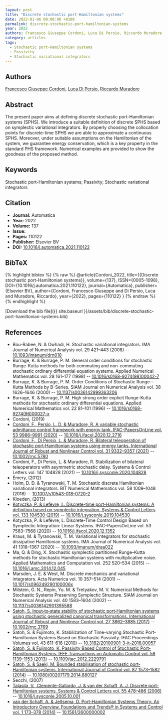 ```yaml
---
layout: post
title: "Discrete stochastic port-Hamiltonian systems"
date: 2022-01-06 00:00:00 +0100
permalink: discrete-stochastic-port-hamiltonian-systems
year: 2022
authors: Francesco Giuseppe Cordoni, Luca Di Persio, Riccardo Muradore
category: articles
tags:
  - Stochastic port-Hamiltonian systems
  - Passivity
  - Stochastic variational integrators
---
```

 
## Authors
[Francesco Giuseppe Cordoni](authors/francesco-giuseppe-cordoni), [Luca Di Persio](authors/luca-di-persio), [Riccardo Muradore](authors/riccardo-muradore)
 
## Abstract
The present paper aims at defining discrete stochastic port-Hamiltonian systems (SPHS). We introduce a suitable definition of discrete SPHS based on symplectic variational integrators. By properly choosing the collocation points for discrete-time SPHS we are able to approximate a continuous SPHS. Moreover, under suitable assumptions on the Hamiltonian of the system, we guarantee energy conservation, which is a key property in the standard PHS framework. Numerical examples are provided to show the goodness of the proposed method.
 
## Keywords
Stochastic port-Hamiltonian systems; Passivity; Stochastic variational integrators
 
## Citation
- **Journal:** Automatica
- **Year:** 2022
- **Volume:** 137
- **Issue:** 
- **Pages:** 110122
- **Publisher:** Elsevier BV
- **DOI:** [10.1016/j.automatica.2021.110122](https://doi.org/10.1016/j.automatica.2021.110122)
 
## BibTeX
{% highlight bibtex %}
{% raw %}
@article{Cordoni_2022,
  title={{Discrete stochastic port-Hamiltonian systems}},
  volume={137},
  ISSN={0005-1098},
  DOI={10.1016/j.automatica.2021.110122},
  journal={Automatica},
  publisher={Elsevier BV},
  author={Cordoni, Francesco Giuseppe and Di Persio, Luca and Muradore, Riccardo},
  year={2022},
  pages={110122}
}
{% endraw %}
{% endhighlight %}
 
[Download the bib file]({{ site.baseurl }}/assets/bib/discrete-stochastic-port-hamiltonian-systems.bib)
 
## References
- Bou-Rabee, N. & Owhadi, H. Stochastic variational integrators. IMA Journal of Numerical Analysis vol. 29 421–443 (2008) -- [10.1093/imanum/drn018](https://doi.org/10.1093/imanum/drn018)
- Burrage, K. & Burrage, P. M. General order conditions for stochastic Runge-Kutta methods for both commuting and non-commuting stochastic ordinary differential equation systems. Applied Numerical Mathematics vol. 28 161–177 (1998) -- [10.1016/s0168-9274(98)00042-7](https://doi.org/10.1016/s0168-9274(98)00042-7)
- Burrage, K. & Burrage, P. M. Order Conditions of Stochastic Runge--Kutta Methods by B-Series. SIAM Journal on Numerical Analysis vol. 38 1626–1646 (2000) -- [10.1137/s0036142999363206](https://doi.org/10.1137/s0036142999363206)
- Burrage, K. & Burrage, P. M. High strong order explicit Runge-Kutta methods for stochastic ordinary differential equations. Applied Numerical Mathematics vol. 22 81–101 (1996) -- [10.1016/s0168-9274(96)00027-x](https://doi.org/10.1016/s0168-9274(96)00027-x)
- Cordoni, (2019)
- [Cordoni, F., Persio, L. D. & Muradore, R. A variable stochastic admittance control framework with energy tank. IFAC-PapersOnLine vol. 53 9986–9991 (2020)](a-variable-stochastic-admittance-control-framework-with-energy-tank) -- [10.1016/j.ifacol.2020.12.2716](https://doi.org/10.1016/j.ifacol.2020.12.2716)
- [Cordoni, F., Di Persio, L. & Muradore, R. Bilateral teleoperation of stochastic port‐Hamiltonian systems using energy tanks. International Journal of Robust and Nonlinear Control vol. 31 9332–9357 (2021)](bilateral-teleoperation-of-stochastic-port-hamiltonian-systems-using-energy-tanks) -- [10.1002/rnc.5780](https://doi.org/10.1002/rnc.5780)
- Cordoni, F., Di Persio, L. & Muradore, R. Stabilization of bilateral teleoperators with asymmetric stochastic delay. Systems &amp; Control Letters vol. 147 104828 (2021) -- [10.1016/j.sysconle.2020.104828](https://doi.org/10.1016/j.sysconle.2020.104828)
- Émery, (2012)
- Holm, D. D. & Tyranowski, T. M. Stochastic discrete Hamiltonian variational integrators. BIT Numerical Mathematics vol. 58 1009–1048 (2018) -- [10.1007/s10543-018-0720-2](https://doi.org/10.1007/s10543-018-0720-2)
- Kloeden, (2013)
- [Kotyczka, P. & Lefèvre, L. Discrete-time port-Hamiltonian systems: A definition based on symplectic integration. Systems &amp; Control Letters vol. 133 104530 (2019)](discrete-time-port-hamiltonian-systems-a-definition-based-on-symplectic-integration) -- [10.1016/j.sysconle.2019.104530](https://doi.org/10.1016/j.sysconle.2019.104530)
- Kotyczka, P. & Lefèvre, L. Discrete-Time Control Design Based on Symplectic Integration: Linear Systems. IFAC-PapersOnLine vol. 53 7563–7568 (2020) -- [10.1016/j.ifacol.2020.12.1352](https://doi.org/10.1016/j.ifacol.2020.12.1352)
- Kraus, M. & Tyranowski, T. M. Variational integrators for stochastic dissipative Hamiltonian systems. IMA Journal of Numerical Analysis vol. 41 1318–1367 (2020) -- [10.1093/imanum/draa022](https://doi.org/10.1093/imanum/draa022)
- Ma, Q. & Ding, X. Stochastic symplectic partitioned Runge–Kutta methods for stochastic Hamiltonian systems with multiplicative noise. Applied Mathematics and Computation vol. 252 520–534 (2015) -- [10.1016/j.amc.2014.12.045](https://doi.org/10.1016/j.amc.2014.12.045)
- Marsden, J. E. & West, M. Discrete mechanics and variational integrators. Acta Numerica vol. 10 357–514 (2001) -- [10.1017/s096249290100006x](https://doi.org/10.1017/s096249290100006x)
- Milstein, G. N., Repin, Yu. M. & Tretyakov, M. V. Numerical Methods for Stochastic Systems Preserving Symplectic Structure. SIAM Journal on Numerical Analysis vol. 40 1583–1604 (2002) -- [10.1137/s0036142901395588](https://doi.org/10.1137/s0036142901395588)
- [Satoh, S. Input‐to‐state stability of stochastic port‐Hamiltonian systems using stochastic generalized canonical transformations. International Journal of Robust and Nonlinear Control vol. 27 3862–3885 (2017)](input-to-state-stability-of-stochastic-port-hamiltonian-systems-using-stochastic-generalized-canonical-transformations) -- [10.1002/rnc.3769](https://doi.org/10.1002/rnc.3769)
- Satoh, S. & Fujimoto, K. Stabilization of Time-varying Stochastic Port-Hamiltonian Systems Based on Stochastic Passivity. IFAC Proceedings Volumes vol. 43 611–616 (2010) -- [10.3182/20100901-3-it-2016.00057](https://doi.org/10.3182/20100901-3-it-2016.00057)
- [Satoh, S. & Fujimoto, K. Passivity Based Control of Stochastic Port-Hamiltonian Systems. IEEE Transactions on Automatic Control vol. 58 1139–1153 (2013)](passivity-based-control-of-stochastic-port-hamiltonian-systems) -- [10.1109/tac.2012.2229791](https://doi.org/10.1109/tac.2012.2229791)
- [Satoh, S. & Saeki, M. Bounded stabilisation of stochastic port-Hamiltonian systems. International Journal of Control vol. 87 1573–1582 (2014)](bounded-stabilisation-of-stochastic-port-hamiltonian-systems) -- [10.1080/00207179.2014.880127](https://doi.org/10.1080/00207179.2014.880127)
- Secchi, (2007)
- [Talasila, V., Clemente-Gallardo, J. & van der Schaft, A. J. Discrete port-Hamiltonian systems. Systems &amp; Control Letters vol. 55 478–486 (2006)](discrete-port-hamiltonian-systems) -- [10.1016/j.sysconle.2005.10.001](https://doi.org/10.1016/j.sysconle.2005.10.001)
- [van der Schaft, A. & Jeltsema, D. Port-Hamiltonian Systems Theory: An Introductory Overview. Foundations and Trends® in Systems and Control vol. 1 173–378 (2014)](port-hamiltonian-systems-theory-an-introductory-overview) -- [10.1561/2600000002](https://doi.org/10.1561/2600000002)

